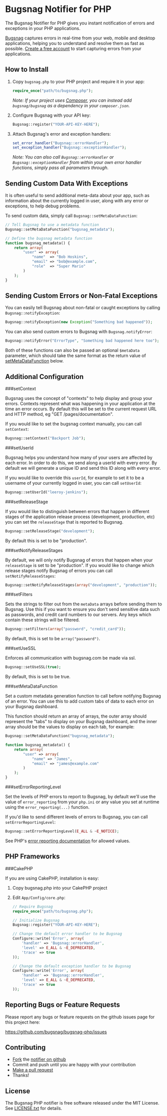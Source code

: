 Bugsnag Notifier for PHP
========================

The Bugsnag Notifier for PHP gives you instant notification of errors and
exceptions in your PHP applications.

[Bugsnag](https://bugsnag.com) captures errors in real-time from your web, 
mobile and desktop applications, helping you to understand and resolve them 
as fast as possible. [Create a free account](https://bugsnag.com) to start 
capturing errors from your applications.


How to Install
--------------

1.  Copy `bugsnag.php` to your PHP project and require it in your app:

    ```php
    require_once("path/to/bugsnag.php");
    ```

    *Note: If your project uses [Composer](http://getcomposer.org/), you can 
    instead add `bugsnag/bugsnag` as a dependency in your `composer.json`.*

2.  Configure Bugsnag with your API key:

    ```php
    Bugsnag::register("YOUR-API-KEY-HERE");
    ```

3.  Attach Bugsnag's error and exception handlers:

    ```php
    set_error_handler("Bugsnag::errorHandler");
    set_exception_handler("Bugsnag::exceptionHandler");
    ```

    *Note: You can also call `Bugsnag::errorHandler` or 
    `Bugsnag::exceptionHandler` from within your own error handler functions,
    simply pass all parameters through.*


Sending Custom Data With Exceptions
-----------------------------------

It is often useful to send additional meta-data about your app, such as 
information about the currently logged in user, along with any
error or exceptions, to help debug problems. 

To send custom data, simply call `Bugsnag::setMetaDataFunction`:

```php
// Tell Bugsnag to use a metadata function
Bugsnag::setMetaDataFunction("bugsnag_metadata");

// Define the bugsnag metadata function
function bugsnag_metadata() {
    return array(
        "user" => array(
            "name"  => "Bob Hoskins",
            "email" => "bob@example.com",
            "role"  => "Super Mario"
        )
    );
}
```


Sending Custom Errors or Non-Fatal Exceptions
---------------------------------------------

You can easily tell Bugsnag about non-fatal or caught exceptions by 
calling `Bugsnag::notifyException`:

```php
Bugsnag::notifyException(new Exception("Something bad happened"));
```

You can also send custom errors to Bugsnag with `Bugsnag.notifyError`:

```php
Bugsnag::notifyError("ErrorType", "Something bad happened here too");
```

Both of these functions can also be passed an optional `$metaData` parameter,
which should take the same format as the return value of
[setMetaDataFunction](#setmetadatafunction) below.


Additional Configuration
------------------------

###setContext

Bugsnag uses the concept of "contexts" to help display and group your
errors. Contexts represent what was happening in your application at the
time an error occurs. By default this will be set to the current request
URL and HTTP method, eg "GET /pages/documentation".

If you would like to set the bugsnag context manually, you can call 
`setContext`:

```php
Bugsnag::setContext("Backport Job");
```

###setUserId

Bugsnag helps you understand how many of your users are affected by each
error. In order to do this, we send along a userId with every error. 
By default we will generate a unique ID and send this ID along with every 
error.
    
If you would like to override this `userId`, for example to set it to be a
username of your currently logged in user, you can call `setUserId`:

```php
Bugsnag::setUserId("leeroy-jenkins");
```

###setReleaseStage

If you would like to distinguish between errors that happen in different
stages of the application release process (development, production, etc)
you can set the `releaseStage` that is reported to Bugsnag.

```php
Bugsnag::setReleaseStage("development");
```
    
By default this is set to be "production".

###setNotifyReleaseStages

By default, we will only notify Bugsnag of errors that happen when 
your `releaseStage` is set to be "production". If you would like to 
change which release stages notify Bugsnag of errors you can
call `setNotifyReleaseStages`:
    
```php
Bugsnag::setNotifyReleaseStages(array("development", "production"));
```

###setFilters

Sets the strings to filter out from the `metaData` arrays before sending
them to Bugsnag. Use this if you want to ensure you don't send 
sensitive data such as passwords, and credit card numbers to our 
servers. Any keys which contain these strings will be filtered.

```php
Bugsnag::setFilters(array("password", "credit_card"));
```

By default, this is set to be `array("password")`.

###setUseSSL

Enforces all communication with bugsnag.com be made via ssl.

```php
Bugsnag::setUseSSL(true);
```

By default, this is set to be true.

###setMetaDataFunction

Set a custom metadata generation function to call before notifying
Bugsnag of an error. You can use this to add custom tabs of data
to each error on your Bugsnag dashboard.

This function should return an array of arrays, the outer array should 
represent the "tabs" to display on your Bugsnag dashboard, and the inner
array should be the values to display on each tab, for example:

```php
Bugsnag::setMetaDataFunction("bugsnag_metadata");

function bugsnag_metadata() {
    return array(
        "user" => array(
            "name" => "James",
            "email" => "james@example.com"
        )
    );
}
```

###setErrorReportingLevel

Set the levels of PHP errors to report to Bugsnag, by default we'll use
the value of `error_reporting` from your `php.ini` or any value you set
at runtime using the `error_reporting(...)` function.

If you'd like to send different levels of errors to Bugsnag, you can call
`setErrorReportingLevel`:

```php
Bugsnag::setErrorReportingLevel(E_ALL & ~E_NOTICE);
```

See PHP's [error reporting documentation](http://php.net/manual/en/errorfunc.configuration.php#ini.error-reporting)
for allowed values.


PHP Frameworks
--------------

###CakePHP

If you are using CakePHP, installation is easy:

1.  Copy bugsnag.php into your CakePHP project

2.  Edit `App/Config/core.php`:

    ```php
    // Require Bugsnag
    require_once("path/to/bugsnag.php");

    // Initialize Bugsnag
    Bugsnag::register("YOUR-API-KEY-HERE");

    // Change the default error handler to be Bugsnag
    Configure::write('Error', array(
        'handler' => 'Bugsnag::errorHandler',
        'level' => E_ALL & ~E_DEPRECATED,
        'trace' => true
    ));

    // Change the default exception handler to be Bugsnag
    Configure::write('Error', array(
        'handler' => 'Bugsnag::errorHandler',
        'level' => E_ALL & ~E_DEPRECATED,
        'trace' => true
    ));
    ```


Reporting Bugs or Feature Requests
----------------------------------

Please report any bugs or feature requests on the github issues page for this
project here:

<https://github.com/bugsnag/bugsnag-php/issues>


Contributing
------------

-   [Fork](https://help.github.com/articles/fork-a-repo) the [notifier on github](https://github.com/bugsnag/bugsnag-php)
-   Commit and push until you are happy with your contribution
-   [Make a pull request](https://help.github.com/articles/using-pull-requests)
-   Thanks!


License
-------

The Bugsnag PHP notifier is free software released under the MIT License. 
See [LICENSE.txt](https://github.com/bugsnag/bugsnag-php/blob/master/LICENSE.txt) for details.